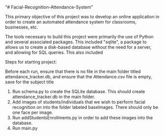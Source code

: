 "# Facial-Recognition-Attendance-System" 

This primary objective of this project was to develop an online application in order to create an automated attendance system for classrooms, businesses, etc.

The tools necessary to build this project were primarily the use of Python and several associated packages. 
This included "sqlite", a package to allows us to create a disk-based database without the need for a server, and allowing for SQL queries.
This also included 

Steps for starting project:

Before each run, ensure that there is no file in the main folder titled attendance_tracker.db, and ensure that the Attendance.csv file is empty, save for the subject title

1. Run schema.py to create the SQLite database. This should create attendance_tracker.db in the main folder.
2. Add images of students/individuals that we wish to perform facial recognition on into the folder labeled baseImages. There should only be one face per image.
3. Run addStudentsEnrollments.py in order to add these images into the database.
4. Run main.py
